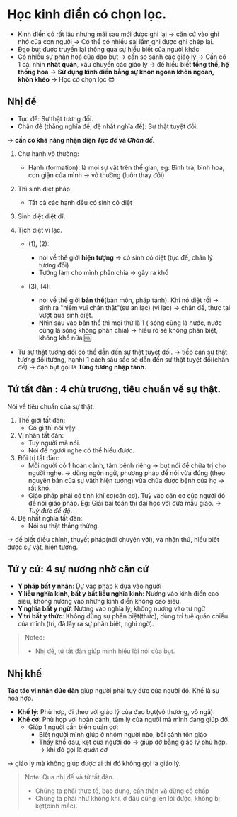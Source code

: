 # Học kinh điển có chọn lọc. 

+ Kinh điển có rất lâu nhưng mãi sau mới được ghi lại $\to$ căn cứ vào ghi nhớ của con người $\to$ Có thể có nhiều sai lầm ghi được ghi chép lại. 
+ Đạo bụt được truyền lại thông qua sự hiểu biết của người khác 
+ Có nhiều sự phân hoá của đạo bụt $\to$ cần so sánh các giáo lý
$\to$ Cần có 1 cái nhìn **nhất quán**, xâu chuyển các giáo lý $\to$ để hiểu biết **tổng thể, hệ thống hoá**
$\to$ **Sử dụng kinh điển bằng sự khôn ngoan khôn ngoan, khôn khéo** $\to$ Học có chọn lọc :sunglasses:

## Nhị đế
+ Tục đế: Sự thật tương đối. 
+ Chân đế (thắng nghĩa đế, đệ nhất nghĩa đế): Sự thật tuyệt đối. 

$\to$ **cần có khả năng nhận diện *Tục đế* và *Chân đế***.


1. Chư hạnh vô thường: 
    + Hạnh (formation): là mọi sự vật trên thế gian, eg: Bình trà, bình hoa, cơn giận của mình $\to$ vô thường (luôn thay đổi)
2. Thì sinh diệt pháp:
    + Tất cả các hạnh đều có sinh có diệt
3. Sinh diệt diệt dĩ.
4. Tịch diệt vi lạc. 

   + (1), (2): 
     + nói về thế giới **hiện tượng** -> có sinh có diệt (tục đế, chân lý tương đối) 
     + Tướng làm cho mình phân chia $\to$ gây ra khổ

   + (3), (4):
     + nói về thế giới **bản thể**(bản môn, pháp tánh). Khi nó diệt rồi $\to$ sinh ra "niềm vui chân thật"(sự an lạc) (vi lạc) $\to$ chân đế, thực tại vượt qua sinh diệt.
     + Nhìn sâu vào bản thể thì mọi thứ là 1 ( sóng cũng là nước, nước cũng là sóng không phân chia) $\to$ hiểu rõ sẽ không phân biệt, không khổ nữa :cool:


+ Từ sự thật tương đối có thể dẫn đến sự thật tuyệt đối. $\to$ tiếp cận sự thật tương đối(tướng, hạnh) 1 cách sâu sắc sẽ dẫn đến sự thật tuyệt đối(chân đế) $\to$ đạo bụt gọi là **Tùng tướng nhập tánh**. 

## Tứ tất đàn : 4 chủ trương, tiêu chuẩn về sự thật. 
Nói về tiêu chuẩn của sự thật.
1. Thế giới tất đàn: 
   + Có gì thì nói vậy.
2. Vị nhân tất đàn:
   + Tuỳ người mà nói. 
   + Nói để người nghe có thể hiểu được. 
3. Đối trị tất đàn:
   + Mỗi người có 1 hoàn cảnh, tâm bệnh riêng $\to$ bụt nói để chữa trị cho người nghe. $\to$ dùng ngôn ngữ, phương pháp để nói vừa đúng (theo nguyên bản của sự vậth hiện tượng) vừa chữa được bệnh của họ $\to$ rất khó. 
   + Giáo pháp phải có tính khí cơ(căn cơ). Tuỳ vào căn cơ của người đó để nói giáo pháp. Eg: Giải bài toán thi đại học với đứa mẫu giáo. $\to$ *Tuỳ đức để độ*. 
4. Đệ nhất nghĩa tất đàn:
    + Nói sự thật thẳng thừng.

$\to$ để biết điều chỉnh, thuyết pháp(nói chuyện với), và nhận thứ, hiểu biết được sự vật, hiện tượng. 

## Tứ y cứ: 4 sự nương nhờ căn cứ
+ **Y pháp bất y nhân**: Dự vào pháp k dựa vào người
+ **Y liễu nghĩa kinh, bất y bất liễu nghĩa kinh**: Nương vào kinh điển cao siêu, không nương vào những kinh điển không cao siêu. 
+ **Y nghĩa bất y ngữ**: Nương vào nghĩa lý, không nương vào từ ngữ
+ **Y trí bất y thức**: Không dùng sự phân biệt(thức), dùng trí tuệ quán chiếu của mình (trí, đã lấy ra sự phân biệt, nghi ngờ).

> Noted:  
> + Nhị đế, tứ tất đàn giúp mình hiểu lời nói của bụt.


## Nhị khế
**Tác tác vị nhân đức đàn** giúp người phải tuỳ đức của người đó. 
Khế là sự hoà hợp. 

+ **Khế lý**: Phù hợp, đi theo với giáo lý của đạo bụt(vô thường, vô ngã). 
+ **Khế cơ**: Phù hợp với hoàn cảnh, tâm lý của người mà mình đang giúp đỡ. 
  + Giúp 1 người cần biến quán cơ:
    + Biết người mình giúp ở nhóm người nào, bối cảnh tôn giáo
    + Thấy khổ đau, kẹt của người đó $\to$ giúp đỡ bằng giáo lý phù hợp.
    $\to$ khi đó gọi là *quán cơ*

$\to$ giáo lý mà không giúp được ai thì đó không gọi là giáo lý. 
> Note: Qua nhị đế và tứ tất đàn. 
> + Chúng ta phải thực tế, bao dung, cẩn thận và đừng cố chấp
> + Chúng ta phải như không khí, ở đâu cũng len lỏi được, không bị kẹt(dính mắc).
